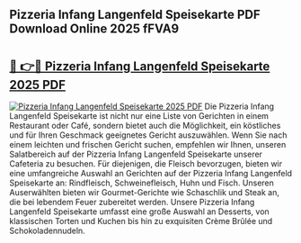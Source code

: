## Pizzeria Infang Langenfeld Speisekarte PDF Download Online 2025 fFVA9

# <h2><a href="http://gc7z3u.nevu.top/?p=Pizzeria+Infang+Langenfeld+Speisekarte">🔗 👉🔴 Pizzeria Infang Langenfeld Speisekarte 2025 PDF</a></h2>

[![Pizzeria Infang Langenfeld Speisekarte 2025 PDF](https://i.imgur.com/dBaPXMq.png)](http://gc7z3u.nevu.top/?p=Pizzeria+Infang+Langenfeld+Speisekarte)
Die Pizzeria Infang Langenfeld Speisekarte ist nicht nur eine Liste von Gerichten in einem Restaurant oder Café, sondern bietet auch die Möglichkeit, ein köstliches und für Ihren Geschmack geeignetes Gericht auszuwählen. Wenn Sie nach einem leichten und frischen Gericht suchen, empfehlen wir Ihnen, unseren Salatbereich auf der Pizzeria Infang Langenfeld Speisekarte unserer Cafeteria zu besuchen. Für diejenigen, die Fleisch bevorzugen, bieten wir eine umfangreiche Auswahl an Gerichten auf der Pizzeria Infang Langenfeld Speisekarte an: Rindfleisch, Schweinefleisch, Huhn und Fisch. Unseren Auserwählten bieten wir Gourmet-Gerichte wie Schaschlik und Steak an, die bei lebendem Feuer zubereitet werden. Unsere Pizzeria Infang Langenfeld Speisekarte umfasst eine große Auswahl an Desserts, von klassischen Torten und Kuchen bis hin zu exquisiten Crème Brûlée und Schokoladennudeln.
